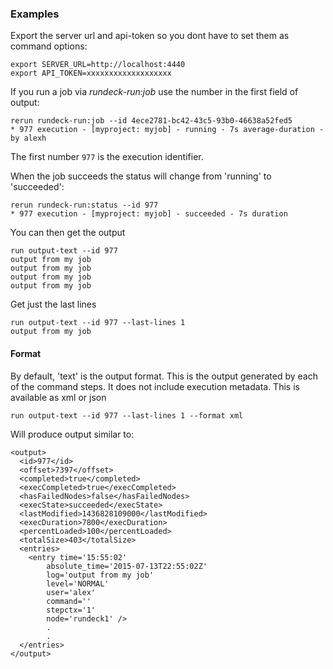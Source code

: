 
### Examples

Export the server url and api-token so you dont have to set them as command options:

	export SERVER_URL=http://localhost:4440
	export API_TOKEN=xxxxxxxxxxxxxxxxxxx

If you run a job via *rundeck-run:job* use the number in the first field of output:

	rerun rundeck-run:job --id 4ece2781-bc42-43c5-93b0-46638a52fed5
    * 977 execution - [myproject: myjob] - running - 7s average-duration - by alexh

The first number `977` is the execution identifier.

When the job succeeds the status will change from 'running' to 'succeeded':

	rerun rundeck-run:status --id 977
	* 977 execution - [myproject: myjob] - succeeded - 7s duration

You can then get the output

	run output-text --id 977
	output from my job
	output from my job
	output from my job
	output from my job

Get just the last lines

	run output-text --id 977 --last-lines 1
	output from my job

#### Format

By default, 'text' is the output format. This is the output generated by each of the command steps.
It does not include execution metadata. This is available as xml or json

	run output-text --id 977 --last-lines 1 --format xml

Will produce output similar to:
	
	<output>
	  <id>977</id>
	  <offset>7397</offset>
	  <completed>true</completed>
	  <execCompleted>true</execCompleted>
	  <hasFailedNodes>false</hasFailedNodes>
	  <execState>succeeded</execState>
	  <lastModified>1436828109000</lastModified>
	  <execDuration>7800</execDuration>
	  <percentLoaded>100</percentLoaded>
	  <totalSize>403</totalSize>
	  <entries>
	    <entry time='15:55:02' 
	    	absolute_time='2015-07-13T22:55:02Z' 
	    	log='output from my job' 
	    	level='NORMAL' 
	    	user='alex' 
	    	command='' 
	    	stepctx='1' 
	    	node='rundeck1' />
	    	.
	    	.
	  </entries>
	</output>

